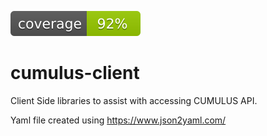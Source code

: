 ![Coverage](.github/badges/jacoco.svg)
# cumulus-client
Client Side libraries to assist with accessing CUMULUS API. 

Yaml file created using https://www.json2yaml.com/
    